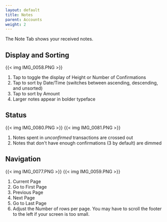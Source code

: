 ```yaml
---
layout: default
title: Notes
parent: Accounts
weight: 2
---
```


The Note Tab shows your received notes.

## Display and Sorting

{{< img IMG_0058.PNG >}}

1. Tap to toggle the display of Height or Number of Confirmations
2. Tap to sort by Date/Time (switches between ascending, descending, and unsorted)
3. Tap to sort by Amount
4. Larger notes appear in bolder typeface

## Status

{{< img IMG_0080.PNG >}}
{{< img IMG_0081.PNG >}}


1. Notes spent in *unconfirmed* transactions are crossed out
2. Notes that don't have enough confirmations (3 by default) are dimmed

## Navigation

{{< img IMG_0077.PNG >}}
{{< img IMG_0059.PNG >}}

1. Current Page
2. Go to First Page
3. Previous Page
4. Next Page
5. Go to Last Page
6. Adjust the Number of rows per page. 
You may have to scroll the footer to the left if your screen is too small.

